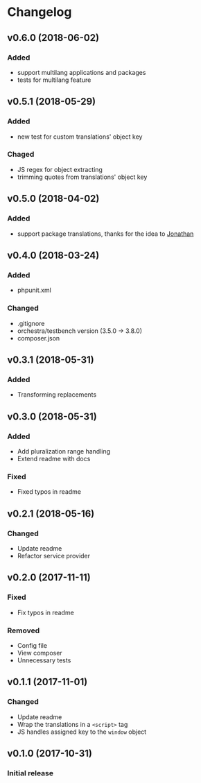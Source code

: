 # Changelog

## v0.6.0 (2018-06-02)
### Added
- support multilang applications and packages
- tests for multilang feature

## v0.5.1 (2018-05-29)
### Added
- new test for custom translations' object key
### Chaged
- JS regex for object extracting
- trimming quotes from translations' object key

## v0.5.0 (2018-04-02)
### Added
- support package translations, thanks for the idea to [Jonathan](https://github.com/sardoj)

## v0.4.0 (2018-03-24)
### Added
- phpunit.xml
### Changed
- .gitignore
- orchestra/testbench version (3.5.0 -> 3.8.0)
- composer.json

## v0.3.1 (2018-05-31)
### Added
- Transforming replacements

## v0.3.0 (2018-05-31)
### Added
- Add pluralization range handling
- Extend readme with docs
### Fixed
- Fixed typos in readme

## v0.2.1 (2018-05-16)
### Changed
- Update readme
- Refactor service provider

## v0.2.0 (2017-11-11)
### Fixed
- Fix typos in readme
### Removed
- Config file
- View composer
- Unnecessary tests

## v0.1.1 (2017-11-01)
### Changed
- Update readme
- Wrap the translations in a `<script>` tag
- JS handles assigned key to the `window` object

## v0.1.0 (2017-10-31)
### Initial release
